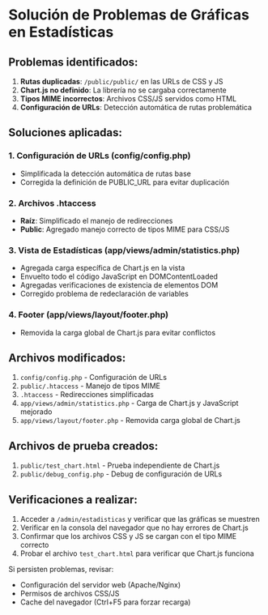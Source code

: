 # Solución de Problemas de Gráficas en Estadísticas

## Problemas identificados:
1. **Rutas duplicadas**: `/public/public/` en las URLs de CSS y JS
2. **Chart.js no definido**: La librería no se cargaba correctamente
3. **Tipos MIME incorrectos**: Archivos CSS/JS servidos como HTML
4. **Configuración de URLs**: Detección automática de rutas problemática

## Soluciones aplicadas:

### 1. Configuración de URLs (config/config.php)
- Simplificada la detección automática de rutas base
- Corregida la definición de PUBLIC_URL para evitar duplicación

### 2. Archivos .htaccess
- **Raíz**: Simplificado el manejo de redirecciones
- **Public**: Agregado manejo correcto de tipos MIME para CSS/JS

### 3. Vista de Estadísticas (app/views/admin/statistics.php)
- Agregada carga específica de Chart.js en la vista
- Envuelto todo el código JavaScript en DOMContentLoaded
- Agregadas verificaciones de existencia de elementos DOM
- Corregido problema de redeclaración de variables

### 4. Footer (app/views/layout/footer.php)
- Removida la carga global de Chart.js para evitar conflictos

## Archivos modificados:
1. `config/config.php` - Configuración de URLs
2. `public/.htaccess` - Manejo de tipos MIME
3. `.htaccess` - Redirecciones simplificadas
4. `app/views/admin/statistics.php` - Carga de Chart.js y JavaScript mejorado
5. `app/views/layout/footer.php` - Removida carga global de Chart.js

## Archivos de prueba creados:
1. `public/test_chart.html` - Prueba independiente de Chart.js
2. `public/debug_config.php` - Debug de configuración de URLs

## Verificaciones a realizar:
1. Acceder a `/admin/estadisticas` y verificar que las gráficas se muestren
2. Verificar en la consola del navegador que no hay errores de Chart.js
3. Confirmar que los archivos CSS y JS se cargan con el tipo MIME correcto
4. Probar el archivo `test_chart.html` para verificar que Chart.js funciona

Si persisten problemas, revisar:
- Configuración del servidor web (Apache/Nginx)
- Permisos de archivos CSS/JS
- Cache del navegador (Ctrl+F5 para forzar recarga)